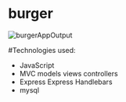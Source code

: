 # burger

 ![burgerAppOutput](public/img/burger.JPG)

#Technologies used:
*   JavaScript
*   MVC models views controllers
*   Express Express Handlebars
*   mysql

